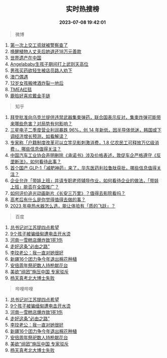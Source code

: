 <div align="center"><h2>实时热搜榜</h2><h4>2023-07-08 19:42:01</h4></div>

> 微博  

1. [第一次上交工资就被警察查了](https://s.weibo.com/weibo?q=%23%E7%AC%AC%E4%B8%80%E6%AC%A1%E4%B8%8A%E4%BA%A4%E5%B7%A5%E8%B5%84%E5%B0%B1%E8%A2%AB%E8%AD%A6%E5%AF%9F%E6%9F%A5%E4%BA%86%23&t=31&band_rank=1&Refer=top)<br />
2. [唤醒植物人丈夫后她退还18万元善款](https://s.weibo.com/weibo?q=%23%E5%94%A4%E9%86%92%E6%A4%8D%E7%89%A9%E4%BA%BA%E4%B8%88%E5%A4%AB%E5%90%8E%E5%A5%B9%E9%80%80%E8%BF%9818%E4%B8%87%E5%85%83%E5%96%84%E6%AC%BE%23&t=31&band_rank=2&Refer=top)<br />
3. [世界遗产在中国](https://s.weibo.com/weibo?q=%23%E4%B8%96%E7%95%8C%E9%81%97%E4%BA%A7%E5%9C%A8%E4%B8%AD%E5%9B%BD%23&t=31&band_rank=3&Refer=top)<br />
4. [Angelababy生孩子期间打上武则天高位](https://s.weibo.com/weibo?q=%23Angelababy%E7%94%9F%E5%AD%A9%E5%AD%90%E6%9C%9F%E9%97%B4%E6%89%93%E4%B8%8A%E6%AD%A6%E5%88%99%E5%A4%A9%E9%AB%98%E4%BD%8D%23&t=31&band_rank=4&Refer=top)<br />
5. [男孩买药欲轻生被店员路人劝下](https://s.weibo.com/weibo?q=%23%E7%94%B7%E5%AD%A9%E4%B9%B0%E8%8D%AF%E6%AC%B2%E8%BD%BB%E7%94%9F%E8%A2%AB%E5%BA%97%E5%91%98%E8%B7%AF%E4%BA%BA%E5%8A%9D%E4%B8%8B%23&t=31&band_rank=5&Refer=top)<br />
6. [澳门偶遇](https://s.weibo.com/weibo?q=%E6%BE%B3%E9%97%A8%E5%81%B6%E9%81%87&t=31&band_rank=6&Refer=top)<br />
7. [12岁女孩搬啤酒炸裂一地后](https://s.weibo.com/weibo?q=%2312%E5%B2%81%E5%A5%B3%E5%AD%A9%E6%90%AC%E5%95%A4%E9%85%92%E7%82%B8%E8%A3%82%E4%B8%80%E5%9C%B0%E5%90%8E%23&t=31&band_rank=7&Refer=top)<br />
8. [TMEA红毯](https://s.weibo.com/weibo?q=TMEA%E7%BA%A2%E6%AF%AF&t=31&band_rank=8&Refer=top)<br />
9. [鹿晗好喜欢戴金手链](https://s.weibo.com/weibo?q=%23%E9%B9%BF%E6%99%97%E5%A5%BD%E5%96%9C%E6%AC%A2%E6%88%B4%E9%87%91%E6%89%8B%E9%93%BE%23&t=31&band_rank=9&Refer=top)<br />

> 知乎  

1. [拜登批准向乌克兰提供违禁武器集束弹药，联合国表示反对，集束炸弹可能带来哪些危害？对局势有何影响？](https://www.zhihu.com/question/610954206)<br />
2. [三星电子二季度营业利润暴跌 96%，创 14 年新低，因半导体低迷，韩国或下调经济增长预测，如看解读？](https://www.zhihu.com/question/611009487)<br />
3. [专家称「户籍制度改革可以立竿见影刺激消费，1.8 亿农民工可释放万亿级消费」，哪些信息值得关注？](https://www.zhihu.com/question/611031698)<br />
4. [中国汽车工业协会声明删除《承诺书》涉及价格表述，敦促车企严格遵守《反垄断法》，如何看待此事？](https://www.zhihu.com/question/611038104)<br />
5. [首个国产 GLP-1「减肥神药」来了，华东医药利拉鲁肽获批，哪些信息值得关注？](https://www.zhihu.com/question/610459703)<br />
6. [企业允许「带娃上班」并请专职老师辅导作业，如何看待企业的做法，「带娃上班」能否在全国推广？](https://www.zhihu.com/question/610867860)<br />
7. [如何评价追光动画新片《长安三万里》？值得去影院看吗？](https://www.zhihu.com/question/609959903)<br />
8. [高考后有什么是你觉得值得去做的事？](https://www.zhihu.com/question/610802018)<br />
9. [2023 年电热水器怎么选，能让体验有「质的飞跃」？](https://www.zhihu.com/question/589898650)<br />

> 百度  

1. [总书记对江苏提四点希望](https://www.baidu.com/s?wd=%E6%80%BB%E4%B9%A6%E8%AE%B0%E5%AF%B9%E6%B1%9F%E8%8B%8F%E6%8F%90%E5%9B%9B%E7%82%B9%E5%B8%8C%E6%9C%9B&sa=fyb_news&rsv_dl=fyb_news)<br />
2. [9个孩子被骗缅甸遭电击开水烫](https://www.baidu.com/s?wd=9%E4%B8%AA%E5%AD%A9%E5%AD%90%E8%A2%AB%E9%AA%97%E7%BC%85%E7%94%B8%E9%81%AD%E7%94%B5%E5%87%BB%E5%BC%80%E6%B0%B4%E7%83%AB&sa=fyb_news&rsv_dl=fyb_news)<br />
3. [河南一雪糕店爆炸致1死1伤](https://www.baidu.com/s?wd=%E6%B2%B3%E5%8D%97%E4%B8%80%E9%9B%AA%E7%B3%95%E5%BA%97%E7%88%86%E7%82%B8%E8%87%B41%E6%AD%BB1%E4%BC%A4&sa=fyb_news&rsv_dl=fyb_news)<br />
4. [走好这条“必由之路”](https://www.baidu.com/s?wd=%E8%B5%B0%E5%A5%BD%E8%BF%99%E6%9D%A1%E2%80%9C%E5%BF%85%E7%94%B1%E4%B9%8B%E8%B7%AF%E2%80%9D&sa=fyb_news&rsv_dl=fyb_news)<br />
5. [李玟老公：我一直对她很好](https://www.baidu.com/s?wd=%E6%9D%8E%E7%8E%9F%E8%80%81%E5%85%AC%EF%BC%9A%E6%88%91%E4%B8%80%E7%9B%B4%E5%AF%B9%E5%A5%B9%E5%BE%88%E5%A5%BD&sa=fyb_news&rsv_dl=fyb_news)<br />
6. [新疆16个团力争今年退出棉花种植](https://www.baidu.com/s?wd=%E6%96%B0%E7%96%8616%E4%B8%AA%E5%9B%A2%E5%8A%9B%E4%BA%89%E4%BB%8A%E5%B9%B4%E9%80%80%E5%87%BA%E6%A3%89%E8%8A%B1%E7%A7%8D%E6%A4%8D&sa=fyb_news&rsv_dl=fyb_news)<br />
7. [安倍周年祭祀数人持枪献花台](https://www.baidu.com/s?wd=%E5%AE%89%E5%80%8D%E5%91%A8%E5%B9%B4%E7%A5%AD%E7%A5%80%E6%95%B0%E4%BA%BA%E6%8C%81%E6%9E%AA%E7%8C%AE%E8%8A%B1%E5%8F%B0&sa=fyb_news&rsv_dl=fyb_news)<br />
8. [美欲“组团”施压中国 专家驳斥](https://www.baidu.com/s?wd=%E7%BE%8E%E6%AC%B2%E2%80%9C%E7%BB%84%E5%9B%A2%E2%80%9D%E6%96%BD%E5%8E%8B%E4%B8%AD%E5%9B%BD+%E4%B8%93%E5%AE%B6%E9%A9%B3%E6%96%A5&sa=fyb_news&rsv_dl=fyb_news)<br />
9. [杨天真考北大博士失败](https://www.baidu.com/s?wd=%E6%9D%A8%E5%A4%A9%E7%9C%9F%E8%80%83%E5%8C%97%E5%A4%A7%E5%8D%9A%E5%A3%AB%E5%A4%B1%E8%B4%A5&sa=fyb_news&rsv_dl=fyb_news)<br />

> 哔哩哔哩  

1. [总书记对江苏提四点希望](https://www.baidu.com/s?wd=%E6%80%BB%E4%B9%A6%E8%AE%B0%E5%AF%B9%E6%B1%9F%E8%8B%8F%E6%8F%90%E5%9B%9B%E7%82%B9%E5%B8%8C%E6%9C%9B&sa=fyb_news&rsv_dl=fyb_news)<br />
2. [9个孩子被骗缅甸遭电击开水烫](https://www.baidu.com/s?wd=9%E4%B8%AA%E5%AD%A9%E5%AD%90%E8%A2%AB%E9%AA%97%E7%BC%85%E7%94%B8%E9%81%AD%E7%94%B5%E5%87%BB%E5%BC%80%E6%B0%B4%E7%83%AB&sa=fyb_news&rsv_dl=fyb_news)<br />
3. [河南一雪糕店爆炸致1死1伤](https://www.baidu.com/s?wd=%E6%B2%B3%E5%8D%97%E4%B8%80%E9%9B%AA%E7%B3%95%E5%BA%97%E7%88%86%E7%82%B8%E8%87%B41%E6%AD%BB1%E4%BC%A4&sa=fyb_news&rsv_dl=fyb_news)<br />
4. [走好这条“必由之路”](https://www.baidu.com/s?wd=%E8%B5%B0%E5%A5%BD%E8%BF%99%E6%9D%A1%E2%80%9C%E5%BF%85%E7%94%B1%E4%B9%8B%E8%B7%AF%E2%80%9D&sa=fyb_news&rsv_dl=fyb_news)<br />
5. [李玟老公：我一直对她很好](https://www.baidu.com/s?wd=%E6%9D%8E%E7%8E%9F%E8%80%81%E5%85%AC%EF%BC%9A%E6%88%91%E4%B8%80%E7%9B%B4%E5%AF%B9%E5%A5%B9%E5%BE%88%E5%A5%BD&sa=fyb_news&rsv_dl=fyb_news)<br />
6. [新疆16个团力争今年退出棉花种植](https://www.baidu.com/s?wd=%E6%96%B0%E7%96%8616%E4%B8%AA%E5%9B%A2%E5%8A%9B%E4%BA%89%E4%BB%8A%E5%B9%B4%E9%80%80%E5%87%BA%E6%A3%89%E8%8A%B1%E7%A7%8D%E6%A4%8D&sa=fyb_news&rsv_dl=fyb_news)<br />
7. [安倍周年祭祀数人持枪献花台](https://www.baidu.com/s?wd=%E5%AE%89%E5%80%8D%E5%91%A8%E5%B9%B4%E7%A5%AD%E7%A5%80%E6%95%B0%E4%BA%BA%E6%8C%81%E6%9E%AA%E7%8C%AE%E8%8A%B1%E5%8F%B0&sa=fyb_news&rsv_dl=fyb_news)<br />
8. [美欲“组团”施压中国 专家驳斥](https://www.baidu.com/s?wd=%E7%BE%8E%E6%AC%B2%E2%80%9C%E7%BB%84%E5%9B%A2%E2%80%9D%E6%96%BD%E5%8E%8B%E4%B8%AD%E5%9B%BD+%E4%B8%93%E5%AE%B6%E9%A9%B3%E6%96%A5&sa=fyb_news&rsv_dl=fyb_news)<br />
9. [杨天真考北大博士失败](https://www.baidu.com/s?wd=%E6%9D%A8%E5%A4%A9%E7%9C%9F%E8%80%83%E5%8C%97%E5%A4%A7%E5%8D%9A%E5%A3%AB%E5%A4%B1%E8%B4%A5&sa=fyb_news&rsv_dl=fyb_news)<br />
